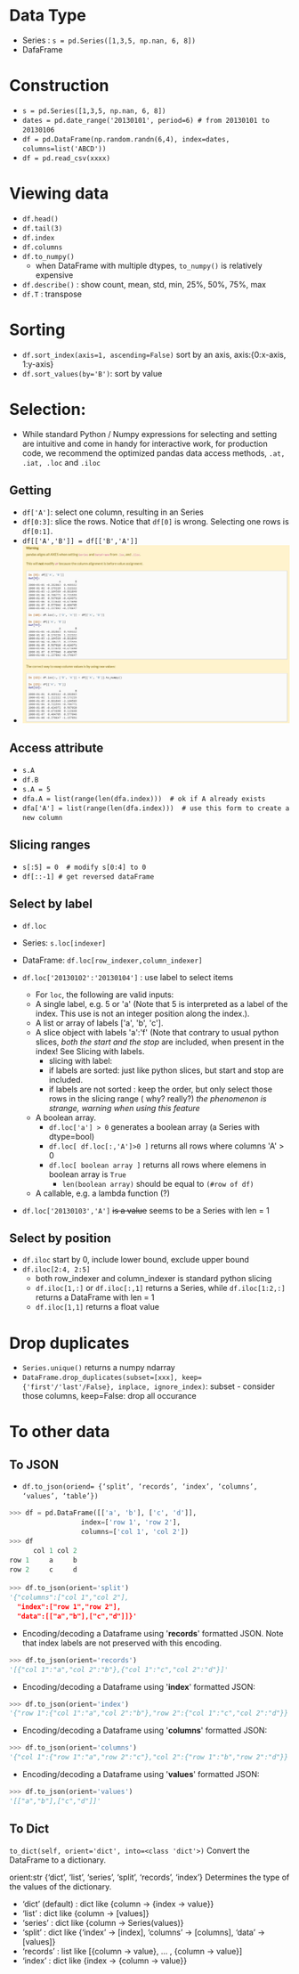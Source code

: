# Data Type

- Series : `s = pd.Series([1,3,5, np.nan, 6, 8])`
- DafaFrame 

# Construction
- `s = pd.Series([1,3,5, np.nan, 6, 8])`
- `dates = pd.date_range('20130101', period=6) # from 20130101 to 20130106`
- `df = pd.DataFrame(np.random.randn(6,4), index=dates, columns=list('ABCD'))`
- `df = pd.read_csv(xxxx)`


# Viewing data
- `df.head()`
- `df.tail(3)`
- `df.index`
- `df.columns`
- `df.to_numpy()`
  - when DataFrame with multiple dtypes, `to_numpy()` is relatively expensive
- `df.describe()` : show count, mean, std, min, 25%, 50%, 75%, max
- `df.T` : transpose
  
# Sorting
- `df.sort_index(axis=1, ascending=False)` sort by an axis, axis:{0:x-axis, 1:y-axis}
- `df.sort_values(by='B')`: sort by value
  
# Selection:
- While standard Python / Numpy expressions for selecting and setting are intuitive and come in handy for interactive work, for production code, we recommend the optimized pandas data access methods, `.at, .iat, .loc` and `.iloc`

## Getting
- `df['A']`: select one column,  resulting in an Series
- `df[0:3]`: slice the rows. Notice that `df[0]` is wrong. Selecting one rows is `df[0:1]`.
-  `df[['A','B']] = df[['B','A']]`
- ![Warning](img/warning_index.jpg)

## Access attribute
- `s.A`
- `df.B`
- `s.A = 5`
- `dfa.A = list(range(len(dfa.index)))  # ok if A already exists`
- `dfa['A'] = list(range(len(dfa.index)))  # use this form to create a new column`

## Slicing ranges
- `s[:5] = 0  # modify s[0:4] to 0`
- `df[::-1] # get reversed dataFrame`

## Select by label
- `df.loc`
- Series: `s.loc[indexer]`
- DataFrame: `df.loc[row_indexer,column_indexer]`
 
- `df.loc['20130102':'20130104']`  : use label to select items
  - For `loc`, the following are valid inputs:
  - A single label, e.g. 5 or 'a' (Note that 5 is interpreted as a label of the index. This use is not an integer position along the index.).
  - A list or array of labels ['a', 'b', 'c'].
  - A slice object with labels 'a':'f' (Note that contrary to usual python slices, *both the start and the stop* are included, when present in the index! See Slicing with labels.
    - slicing with label:
    - if labels are sorted: just like python slices, but start and stop are included.
    - if labels are not sorted : keep the order, but only select those rows in the slicing range ( why? really?) *the phenomenon is strange, warning when using this feature*
  - A boolean array. 
    - `df.loc['a'] > 0` generates a boolean array (a Series with dtype=bool)
    - `df.loc[ df.loc[:,'A']>0 ]` returns all rows where columns 'A' > 0
    - `df.loc[ boolean array ]` returns all rows where elemens in boolean array is `True` 
      - `len(boolean array)` should be equal to `(#row of df)` 
  - A callable, e.g. a lambda function (?)

- `df.loc['20130103','A']` ~~is a value~~ seems to be a Series with len = 1

## Select by position
- `df.iloc` start by 0, include lower bound, exclude upper bound
- `df.iloc[2:4, 2:5]` 
    - both row_indexer and column_indexer is standard python slicing
    - `df.iloc[1,:]` or `df.iloc[:,1]` returns a Series, while `df.iloc[1:2,:]` returns a DataFrame with len = 1
    - `df.iloc[1,1]` returns a float value


# Drop duplicates
- `Series.unique()` returns a numpy ndarray
- `DataFrame.drop_duplicates(subset=[xxx], keep={'first'/'last'/False}, inplace, ignore_index)`: subset - consider those columns, keep=False: drop all occurance


# To other data
## To JSON

- `df.to_json(oriend= {‘split’, ‘records’, ‘index’, ‘columns’, ‘values’, ‘table’})`

```PYTHON
>>> df = pd.DataFrame([['a', 'b'], ['c', 'd']],
                  index=['row 1', 'row 2'],
                  columns=['col 1', 'col 2'])
>>> df
      col 1 col 2
row 1     a     b
row 2     c     d

>>> df.to_json(orient='split')
'{"columns":["col 1","col 2"],
  "index":["row 1","row 2"],
  "data":[["a","b"],["c","d"]]}'
```

- Encoding/decoding a Dataframe using '**records**' formatted JSON. Note that index labels are not preserved with this encoding.
```PYTHON
>>> df.to_json(orient='records')
'[{"col 1":"a","col 2":"b"},{"col 1":"c","col 2":"d"}]'
```

- Encoding/decoding a Dataframe using '**index**' formatted JSON:
```PYTHON
>>> df.to_json(orient='index')
'{"row 1":{"col 1":"a","col 2":"b"},"row 2":{"col 1":"c","col 2":"d"}}'
```

- Encoding/decoding a Dataframe using '**columns**' formatted JSON:
```PYTHON
>>> df.to_json(orient='columns')
'{"col 1":{"row 1":"a","row 2":"c"},"col 2":{"row 1":"b","row 2":"d"}}'
```

- Encoding/decoding a Dataframe using '**values**' formatted JSON:
```PYTHON
>>> df.to_json(orient='values')
'[["a","b"],["c","d"]]'
```

## To Dict
`to_dict(self, orient='dict', into=<class 'dict'>)`
Convert the DataFrame to a dictionary.

orient:str {‘dict’, ‘list’, ‘series’, ‘split’, ‘records’, ‘index’}
Determines the type of the values of the dictionary.

- ‘dict’ (default) : dict like {column -> {index -> value}}
- ‘list’ : dict like {column -> [values]}
- ‘series’ : dict like {column -> Series(values)}
- ‘split’ : dict like {‘index’ -> [index], ‘columns’ -> [columns], ‘data’ -> [values]}
- ‘records’ : list like [{column -> value}, … , {column -> value}]
- ‘index’ : dict like {index -> {column -> value}}
